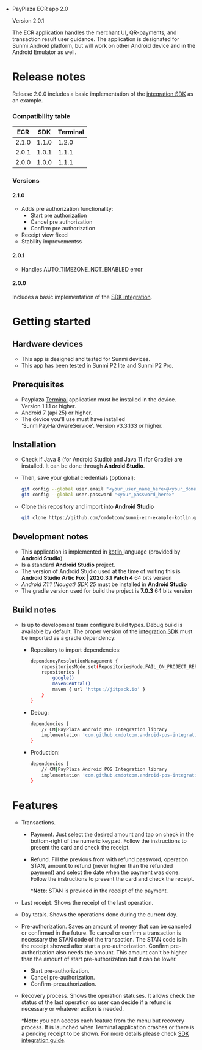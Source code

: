 * PayPlaza ECR app 2.0

  Version 2.0.1
  
  The ECR application handles the merchant UI, QR-payments, and transaction result user guidance. The application is designated for Sunmi Android platform, but will work on other Android device and in the Android Emulator as well.
  
  # Release notes
  
  Release 2.0.0 includes a basic implementation of the [integration SDK](https://github.com/cmdotcom/android-pos-integration-sdk-kotlin) as an example.
  
  ### Compatibility table
  
  | ECR   | SDK   | Terminal |
  | ----- | ----- | -------- |
  | 2.1.0 | 1.1.0 | 1.2.0    |
  | 2.0.1 | 1.0.1 | 1.1.1    |
  | 2.0.0 | 1.0.0 | 1.1.1    |
  
  ### Versions
  
  #### 2.1.0
  
  * Adds pre authorization functionality:
    * Start pre authorization
    * Cancel pre authorization
    * Confirm pre authorization
  * Receipt view fixed
  * Stability improvementss
  
  #### 2.0.1
  
  - Handles AUTO_TIMEZONE_NOT_ENABLED error
  
  #### 2.0.0
  
  Includes a basic implementation of the [SDK integration](https://gitlab.com/payplaza/pos-gateway/sunmi/integration-sdk).
  
  # Getting started
  
  ## Hardware devices
  
  * This app is designed and tested for Sunmi devices.
  * This app has been tested in Sunmi P2 lite and Sunmi P2 Pro.
  
  ## Prerequisites
  
  * Payplaza [Terminal](https://payplaza.com/terminals/) application must be installed in the device. Version 1.1.1 or higher.
  * Android 7 (api 25) or higher.
  * The device you'll use must have installed 'SunmiPayHardwareService'. Version v3.3.133 or higher.
  
  ## Installation
  
  * Check if Java 8 (for Android Studio) and Java 11 (for Gradle) are installed. It can be done through **Android Studio**.
  
  * Then, save your global credentials (optional):
  
    ```bash
    git config --global user.email "<your_user_name_here>@<your_domain>.com"
    git config --global user.password "<your_password_here>"
    ```
  
  * Clone this repository and import into **Android Studio**
  
    ````bash
    git clone https://github.com/cmdotcom/sunmi-ecr-example-kotlin.git
    ````
  
  ## Development notes
  
  * This application is implemented in [kotlin ](https://kotlinlang.org/)language (provided by **Android Studio**).
  * Is a standard **Android Studio** project.
  * The version of Android Studio used at the time of writing this is **Android Studio Artic Fox | 2020.3.1 Patch 4** 64 bits version
  * *Android 7.1.1 (Nougat) SDK 25* must be installed in **Android Studio**
  * The gradle version used for build the project is **7.0.3** 64 bits version
  
  ## Build notes
  
  * Is up to development team configure build types. Debug build is available by default. The proper version of the [integration SDK](https://github.com/cmdotcom/android-pos-integration-sdk-kotlin) must be imported as a gradle dependency:
  
    * Repository to import dependencies:
  
      ````bash
      dependencyResolutionManagement {
          repositoriesMode.set(RepositoriesMode.FAIL_ON_PROJECT_REPOS)
          repositories {
              google()
              mavenCentral()
              maven { url 'https://jitpack.io' }
          }
      }
      ````
  
    * Debug:
  
      ````bash
      dependencies {
          // CM|PayPlaza Android POS Integration library
          implementation 'com.github.cmdotcom.android-pos-integration-sdk-kotlin:androidposintegrationsdk-debug:<version-tag>'
      }
      ````
  
    * Production:
  
      ````bash
      dependencies {
          // CM|PayPlaza Android POS Integration library
          implementation 'com.github.cmdotcom.android-pos-integration-sdk-kotlin:androidposintegrationsdk:<version-tag>'
      }
      ````
  
  
  # Features
  
  * Transactions.
  
    * Payment. Just select the desired amount and tap on check in the bottom-right of the numeric keypad. Follow the instructions to present the card and check the receipt.
  
    * Refund. Fill the previous from with refund password, operation STAN, amount to refund (never higher than the refunded payment) and select the date when the payment was done. Follow the instructions to present the card and check the receipt.
  
      ***Note**: STAN is provided in the receipt of the payment.
  
  * Last receipt. Shows the receipt of the last operation.
  
  * Day totals. Shows the operations done during the current day.
  
  * Pre-authorization. Saves an amount of money that can be canceled or confirmed in the future. To cancel or confirm a transaction is necessary the STAN code of the transaction. The STAN code is in the receipt showed after start a pre-authorization. Confirm pre-authorization also needs the amount. This amount can't be higher than the amount of start pre-authorization but it can be lower.
  
    * Start pre-authorization.
    * Cancel pre-authorization.
    * Confirm-preauthorization.
  
  * Recovery process. Shows the operation statuses. It allows check the status of the last operation so user can decide if a refund is necessary or whatever action is needed.
  
    ***Note**: you can access each feature from the menu but recovery process. It is launched when Terminal application crashes or there is a pending receipt to be shown. For more details please check [SDK integration guide](https://github.com/cmdotcom/android-pos-integration-sdk-kotlin).
